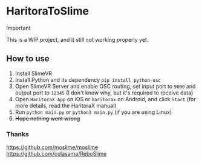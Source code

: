 # HaritoraToSlime  
> [!IMPORTANT]  
> This is a WIP project, and it still not working properly yet.

## How to use
1. Install SlimeVR
2. Install Python and its dependency `pip install python-osc`
3. Open SlimeVR Server and enable OSC routing, set input port to `9000` and output port to `12345` (I don't know why, but it's required to receive data)
4. Open `HaritoraX App` on iOS or `haritorax` on Android, and click `Start` (for more details, read the HaritoraX manual)
5. Run `python main.py` or `python3 main.py` (if you are using Linux)
6. ~~Hope nothing went wrong~~


### Thanks
https://github.com/moslime/moslime  
https://github.com/colasama/ReboSlime  